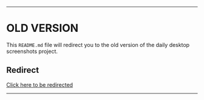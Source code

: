 
***

# OLD VERSION

This `README.md` file will redirect you to the old version of the daily desktop screenshots project. 

## Redirect

[Click here to be redirected](https://github.com/seanpm2001/SeansLifeArchive_daily-desktop-screenshots)

***

